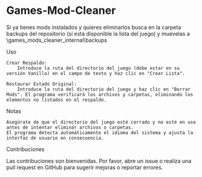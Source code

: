 # Games-Mod-Cleaner

Si ya tienes mods instalados y quieres eliminarlos busca en la carpeta backups del repositorio (si esta disponible la lista del juego) y muevelas a \games_mods_cleaner\_internal\backups

Uso

    Crear Respaldo:
        Introduce la ruta del directorio del juego (debe estar en su versión Vanilla) en el campo de texto y haz clic en "Crear Lista".

    Restaurar Estado Original:
        Introduce la ruta del directorio del juego y haz clic en "Borrar Mods". El programa verificará los archivos y carpetas, eliminando los elementos no listados en el respaldo.

Notas

    Asegúrate de que el directorio del juego esté cerrado y no esté en uso antes de intentar eliminar archivos o carpetas.
    El programa detecta automáticamente el idioma del sistema y ajusta la interfaz de usuario en consecuencia.

Contribuciones

Las contribuciones son bienvenidas. Por favor, abre un issue o realiza una pull request en GitHub para sugerir mejoras o reportar errores.
